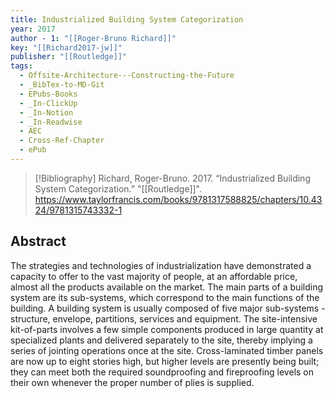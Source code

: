 ```yaml
---
title: Industrialized Building System Categorization
year: 2017
author - 1: "[[Roger-Bruno Richard]]"
key: "[[Richard2017-jw]]"
publisher: "[[Routledge]]"
tags:
  - Offsite-Architecture---Constructing-the-Future
  - _BibTex-to-MD-Git
  - EPubs-Books
  - _In-ClickUp
  - _In-Notion
  - _In-Readwise
  - AEC
  - Cross-Ref-Chapter
  - ePub
---
```


> [!Bibliography]
> Richard, Roger-Bruno. 2017. “Industrialized Building System Categorization.” "[[Routledge]]". https://www.taylorfrancis.com/books/9781317588825/chapters/10.4324/9781315743332-1

## Abstract
The strategies and technologies of industrialization have demonstrated a capacity to offer to the vast majority of people, at an affordable price, almost all the products available on the market. The main parts of a building system are its sub-systems, which correspond to the main functions of the building. A building system is usually composed of five major sub-systems -  structure, envelope, partitions, services and equipment. The site-intensive kit-of-parts involves a few simple components produced in large quantity at specialized plants and delivered separately to the site, thereby implying a series of jointing operations once at the site. Cross-laminated timber panels are now up to eight stories high, but higher levels are presently being built; they can meet both the required soundproofing and fireproofing levels on their own whenever the proper number of plies is supplied.
